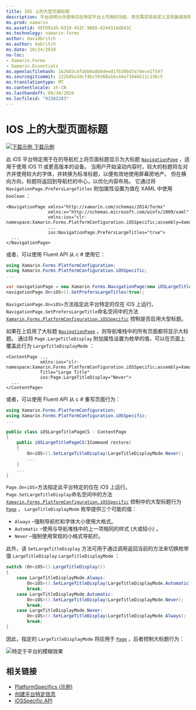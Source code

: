 ```yaml
---
title: IOS 上的大型页面标题
description: 平台说明允许使用仅在特定平台上可用的功能，而无需实现自定义呈现器或效果。 本文介绍如何使用 iOS 平台特定的，它在 NavigationPage 的导航栏上以大标题显示页面标题。
ms.prod: xamarin
ms.assetid: 45FD9145-8319-452C-9AE6-624431A4D43C
ms.technology: xamarin-forms
author: davidbritch
ms.author: dabritch
ms.date: 10/24/2018
no-loc:
- Xamarin.Forms
- Xamarin.Essentials
ms.openlocfilehash: 162683c4fabb0a8b6deed1fb30bd7a7dece1f597
ms.sourcegitcommit: 122b8ba3dcf4bc59368a16c44e71846b11c136c5
ms.translationtype: MT
ms.contentlocale: zh-CN
ms.lasthandoff: 09/30/2020
ms.locfileid: "91562283"
---
```

# <a name="large-page-titles-on-ios"></a>IOS 上的大型页面标题

[![下载示例](~/media/shared/download.png) 下载示例](https://docs.microsoft.com/samples/xamarin/xamarin-forms-samples/userinterface-platformspecifics)

此 iOS 平台特定用于在的导航栏上将页面标题显示为大标题 [`NavigationPage`](xref:Xamarin.Forms.NavigationPage) ，适用于使用 iOS 11 或更高版本的设备。 当用户开始滚动内容时，较大的标题将左对齐并使用较大的字体，并转换为标准标题，以便有效地使用屏幕房地产。 但在横向方向，标题将返回到导航栏的中心，以优化内容布局。 它通过将 `NavigationPage.PrefersLargeTitles` 附加属性设置为值在 XAML 中使用 `boolean` ：

```xaml
<NavigationPage xmlns="http://xamarin.com/schemas/2014/forms"
                xmlns:x="http://schemas.microsoft.com/winfx/2009/xaml"
                xmlns:ios="clr-namespace:Xamarin.Forms.PlatformConfiguration.iOSSpecific;assembly=Xamarin.Forms.Core"
                ...
                ios:NavigationPage.PrefersLargeTitles="true">
  ...
</NavigationPage>
```

或者，可以使用 Fluent API 从 c # 使用它：

```csharp
using Xamarin.Forms.PlatformConfiguration;
using Xamarin.Forms.PlatformConfiguration.iOSSpecific;
...

var navigationPage = new Xamarin.Forms.NavigationPage(new iOSLargeTitlePageCS());
navigationPage.On<iOS>().SetPrefersLargeTitles(true);
```

`NavigationPage.On<iOS>`方法指定此平台特定的仅在 iOS 上运行。 `NavigationPage.SetPrefersLargeTitle`命名空间中的方法 [`Xamarin.Forms.PlatformConfiguration.iOSSpecific`](xref:Xamarin.Forms.PlatformConfiguration.iOSSpecific) 控制是否启用大型标题。

如果在上启用了大标题 [`NavigationPage`](xref:Xamarin.Forms.NavigationPage) ，则导航堆栈中的所有页面都将显示大标题。 通过将 `Page.LargeTitleDisplay` 附加属性设置为枚举的值，可以在页面上覆盖此行为 `LargeTitleDisplayMode` ：

```xaml
<ContentPage ...
             xmlns:ios="clr-namespace:Xamarin.Forms.PlatformConfiguration.iOSSpecific;assembly=Xamarin.Forms.Core"
             Title="Large Title"
             ios:Page.LargeTitleDisplay="Never">
  ...
</ContentPage>
```

或者，可以使用 Fluent API 从 c # 重写页面行为：

```csharp
using Xamarin.Forms.PlatformConfiguration;
using Xamarin.Forms.PlatformConfiguration.iOSSpecific;
...

public class iOSLargeTitlePageCS : ContentPage
{
    public iOSLargeTitlePageCS(ICommand restore)
    {
        On<iOS>().SetLargeTitleDisplay(LargeTitleDisplayMode.Never);
        ...
    }
    ...
}
```

`Page.On<iOS>`方法指定此平台特定的仅在 iOS 上运行。 `Page.SetLargeTitleDisplay`命名空间中的方法 [`Xamarin.Forms.PlatformConfiguration.iOSSpecific`](xref:Xamarin.Forms.PlatformConfiguration.iOSSpecific) 控制中的大型标题行为 [`Page`](xref:Xamarin.Forms.Page) ， `LargeTitleDisplayMode` 枚举提供三个可能的值：

- `Always` –强制导航栏和字体大小使用大格式。
- `Automatic` –使用与导航堆栈中的上一项相同的样式 (大或较小) 。
- `Never` –强制使用常规的小格式导航栏。

此外，该 `SetLargeTitleDisplay` 方法可用于通过调用返回当前的方法来切换枚举值 `LargeTitleDisplay` `LargeTitleDisplayMode` ：

```csharp
switch (On<iOS>().LargeTitleDisplay())
{
    case LargeTitleDisplayMode.Always:
        On<iOS>().SetLargeTitleDisplay(LargeTitleDisplayMode.Automatic);
        break;
    case LargeTitleDisplayMode.Automatic:
        On<iOS>().SetLargeTitleDisplay(LargeTitleDisplayMode.Never);
        break;
    case LargeTitleDisplayMode.Never:
        On<iOS>().SetLargeTitleDisplay(LargeTitleDisplayMode.Always);
        break;
}
```

因此，指定的 `LargeTitleDisplayMode` 将应用于 [`Page`](xref:Xamarin.Forms.Page) ，后者控制大标题行为：

![特定于平台的模糊效果](page-large-title-images/large-title.png)

## <a name="related-links"></a>相关链接

- [PlatformSpecifics (示例) ](/samples/xamarin/xamarin-forms-samples/userinterface-platformspecifics)
- [创建平台特定信息](~/xamarin-forms/platform/platform-specifics/index.md#creating-platform-specifics)
- [iOSSpecific API](xref:Xamarin.Forms.PlatformConfiguration.iOSSpecific)